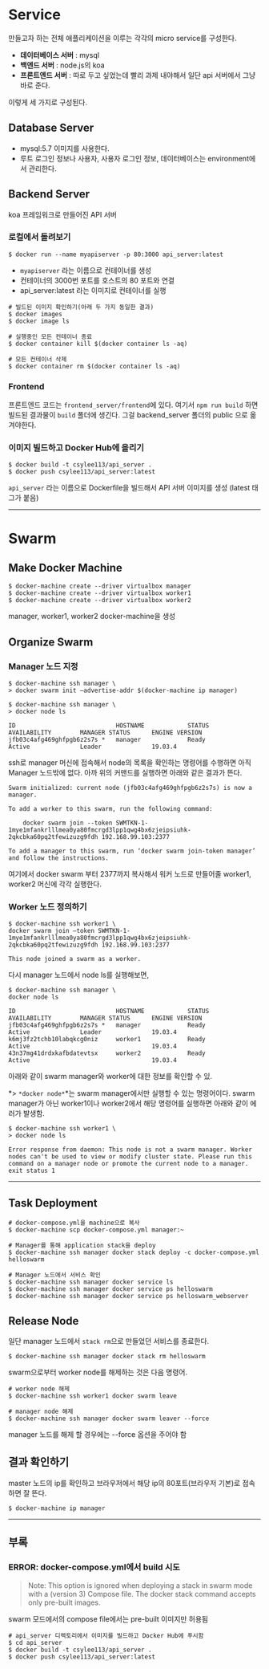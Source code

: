 # Service
만들고자 하는 전체 애플리케이션을 이루는 각각의 micro service를 구성한다.
* **데이터베이스 서버** : mysql
* **백엔드 서버** : node.js의 koa
* **프론트엔드 서버** : 따로 두고 싶었는데 빨리 과제 내야해서 일단 api 서버에서 그냥 바로 준다.

이렇게 세 가지로 구성된다.

## Database Server
* mysql:5.7 이미지를 사용한다.
* 루트 로그인 정보나 사용자, 사용자 로그인 정보, 데이터베이스는 environment에서 관리한다.

## Backend Server
koa 프레임워크로 만들어진 API 서버

### 로컬에서 돌려보기
```
$ docker run --name myapiserver -p 80:3000 api_server:latest
```

* `myapiserver` 라는 이름으로 컨테이너를 생성
* 컨테이너의 3000번 포트를 호스트의 80 포트와 연결
* api_server:latest 라는 이미지로 컨테이너를 실행

```
# 빌드된 이미지 확인하기(아래 두 가지 동일한 결과)
$ docker images
$ docker image ls

# 실행중인 모든 컨테이너 종료
$ docker container kill $(docker container ls -aq)

# 모든 컨테이너 삭제
$ docker container rm $(docker container ls -aq)
```

### Frontend
프론트엔드 코드는 `frontend_server/frontend`에 있다. 여기서 `npm run build` 하면 빌드된 결과물이 `build` 폴더에 생긴다. 그걸 backend_server 폴더의 public 으로 옮겨야한다.

### 이미지 빌드하고 Docker Hub에 올리기 
```
$ docker build -t csylee113/api_server .
$ docker push csylee113/api_server:latest
```
`api_server` 라는 이름으로 Dockerfile을 빌드해서 API 서버 이미지를 생성 (latest 태그가 붙음)

*** 
# Swarm

## Make Docker Machine
```
$ docker-machine create --driver virtualbox manager
$ docker-machine create --driver virtualbox worker1
$ docker-machine create --driver virtualbox worker2
```

manager, worker1, worker2 docker-machine을 생성

## Organize Swarm 
### Manager 노드 지정                                             
```
$ docker-machine ssh manager \
> docker swarm init —advertise-addr $(docker-machine ip manager)
```

```
$ docker-machine ssh manager \
> docker node ls

ID                            HOSTNAME            STATUS              AVAILABILITY        MANAGER STATUS      ENGINE VERSION
jfb03c4afg469ghfpgb6z2s7s *   manager             Ready               Active              Leader              19.03.4
```
ssh로 manager 머신에 접속해서 node의 목록을 확인하는 명령어를 수행하면 아직 Manager 노드밖에 없다. 아까 위의 커맨드를 실행하면 아래와 같은 결과가 뜬다.

```
Swarm initialized: current node (jfb03c4afg469ghfpgb6z2s7s) is now a manager.

To add a worker to this swarm, run the following command:

    docker swarm join --token SWMTKN-1-1mye1mfankrlllmea0ya80fmcrgd3lpp1qwg4bx6zjeipsiuhk-2qkcbka60pq2tfewizuzg9fdh 192.168.99.103:2377

To add a manager to this swarm, run ‘docker swarm join-token manager’ and follow the instructions.
```

여기에서 docker swarm 부터 2377까지 복사해서 워커 노드로 만들어줄 worker1, worker2 머신에 각각 실행한다.

### Worker 노드 정의하기
```
$ docker-machine ssh worker1 \
docker swarm join —token SWMTKN-1-1mye1mfankrlllmea0ya80fmcrgd3lpp1qwg4bx6zjeipsiuhk-2qkcbka60pq2tfewizuzg9fdh 192.168.99.103:2377

This node joined a swarm as a worker.
```

다시 manager 노드에서 node ls를 실행해보면,

```
$ docker-machine ssh manager \
docker node ls

ID                            HOSTNAME            STATUS              AVAILABILITY        MANAGER STATUS      ENGINE VERSION
jfb03c4afg469ghfpgb6z2s7s *   manager             Ready               Active              Leader              19.03.4
k6mj3fz2tchb10labqkcg0niz     worker1             Ready               Active                                  19.03.4
43n37mg41drdxkafbdatevtsx     worker2             Ready               Active                                  19.03.4
```
아래와 같이 swarm manager와 worker에 대한 정보를 확인할 수 있. 

*> `*docker node*`*는 swarm manager에서만 실행할 수 있는 명령어이다. swarm manager가 아닌 worker1이나 worker2에서 해당 명령어를 실행하면 아래와 같이 에러가 발생함.

```
$ docker-machine ssh worker1 \
> docker node ls

Error response from daemon: This node is not a swarm manager. Worker nodes can't be used to view or modify cluster state. Please run this command on a manager node or promote the current node to a manager.
exit status 1
```


***

## Task Deployment

```
# docker-compose.yml을 machine으로 복사
$ docker-machine scp docker-compose.yml manager:~

# Manager를 통해 application stack을 deploy
$ docker-machine ssh manager docker stack deploy -c docker-compose.yml helloswarm

# Manager 노드에서 서비스 확인
$ docker-machine ssh manager docker service ls
$ docker-machine ssh manager docker service ps helloswarm
$ docker-machine ssh manager docker service ps helloswarm_webserver
```

## Release Node
일단 manager 노드에서 `stack rm`으로 만들었던 서비스를 종료한다.
```
$ docker-machine ssh manager docker stack rm helloswarm
```

swarm으로부터 worker node를 해제하는 것은 다음 명령어.

```
# worker node 해제
$ docker-machine ssh worker1 docker swarm leave

# manager node 해제
$ docker-machine ssh manager docker swarm leaver --force
```

manager 노드를 해제 할 경우에는 --force 옵션을 주어야 함

## 결과 확인하기
master 노드의 ip를 확인하고 브라우저에서 해당 ip의 80포트(브라우저 기본)로 접속하면 잘 뜬다.

```
$ docker-machine ip manager
```

***

## 부록

### ERROR: docker-compose.yml에서 build 시도

> Note: This option is ignored when deploying a stack in swarm mode with a (version 3) Compose file. The docker stack command accepts only pre-built images.

swarm 모드에서의 compose file에서는 pre-built 이미지만 허용됨

```
# api_server 디렉토리에서 이미지를 빌드하고 Docker Hub에 푸시함
$ cd api_server
$ docker build -t csylee113/api_server .
$ docker push csylee113/api_server:latest
```

